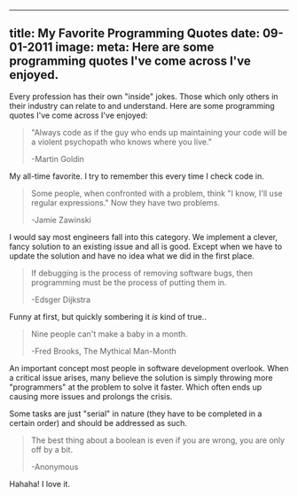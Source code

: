 ----
title: My Favorite Programming Quotes
date: 09-01-2011
image:
meta: Here are some programming quotes I've come across I've enjoyed.
----

Every profession has their own "inside" jokes. Those which only others in their industry can relate to and understand. Here are some programming quotes I've come across I've enjoyed:

> "Always code as if the guy who ends up maintaining your code will be a violent psychopath who knows where you live."
>
> -Martin Goldin

My all-time favorite. I try to remember this every time I check code in.

> Some people, when confronted with a problem, think "I know, I'll use regular expressions." Now they have two problems.
>
> -Jamie Zawinski

I would say most engineers fall into this category. We implement a clever, fancy solution to an existing issue and all is good. Except when we have to update the solution and have no idea what we did in the first place.

> If debugging is the process of removing software bugs, then programming must be the process of putting them in.
>
> -Edsger Dijkstra

Funny at first, but quickly sombering it *is* kind of true..

> Nine people can't make a baby in a month.
>
> -Fred Brooks, The Mythical Man-Month

An important concept most people in software development overlook. When a critical issue arises, many believe the solution is simply throwing more "programmers" at the problem to solve it faster. Which often ends up causing more issues and prolongs the crisis.

Some tasks are just "serial" in nature (they have to be completed in a certain order) and should be addressed as such.

> The best thing about a boolean is even if you are wrong, you are only off by a bit.
>
> -Anonymous

Hahaha! I love it.
